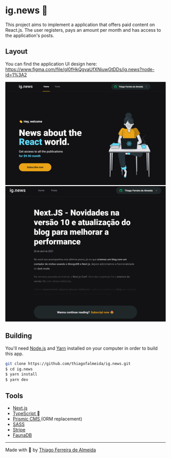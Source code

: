 # ig.news 📰

This project aims to implement a application that offers paid content on React.js. The user registers, pays an amount per month and has access to the application's posts.

## Layout

You can find the application UI design here: https://www.figma.com/file/gl0fHkQgvaUfXNjuwGtDDs/ig.news?node-id=1%3A2

![ig.news home](/.github/home.png)
![ig.news post preview](/.github/post.png)

## Building

You'll need [Node.js](https://nodejs.org) and [Yarn](https://yarnpkg.com/) installed on your computer in order to build this app.

```bash
git clone https://github.com/thiagofalmeida/ig.news.git
$ cd ig.news
$ yarn install
$ yarn dev
```

## Tools

- <a href="https://nextjs.org" > Next.js </a>
- <a href="https://www.typescriptlang.org/"> TypeScript </a> 💙
- <a href="https://prismic.io"> Prismic CMS </a> (ORM replacement)
- <a href="https://sass-lang.com"> SASS </a>
- <a href="https://stripe.com/br"> Stripe </a>
- <a href="https://fauna.com"> FaunaDB </a>

---

<p>Made with 💙 by <a href="https://github.com/thiagofalmeida">Thiago Ferreira de Almeida</a>
